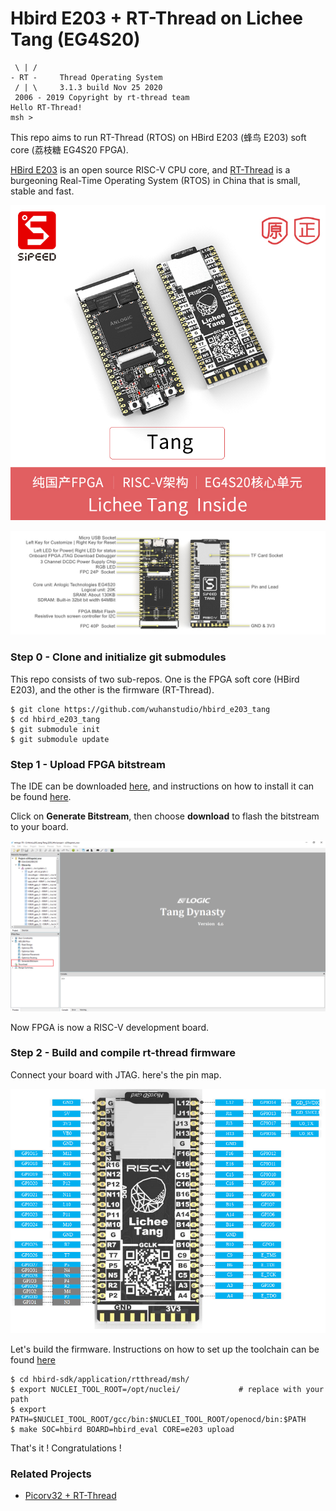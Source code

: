 # Hbird E203 + RT-Thread on Lichee Tang (EG4S20)

```
 \ | /
- RT -     Thread Operating System
 / | \     3.1.3 build Nov 25 2020
 2006 - 2019 Copyright by rt-thread team
Hello RT-Thread!
msh >
```

This repo aims to run RT-Thread (RTOS) on HBird E203 (蜂鸟 E203) soft core (荔枝糖 EG4S20 FPGA).

[HBird E203](https://github.com/SI-RISCV/e200_opensource) is an open source RISC-V CPU core, and [RT-Thread](https://github.com/RT-Thread/rt-thread) is a burgeoning Real-Time Operating System (RTOS) in China that is small, stable and fast.

![](./doc/tang.jpg)

![](./doc/TANG_DD.jpg)

### Step 0 - Clone and initialize git submodules

This repo consists of two sub-repos. One is the FPGA soft core (HBird E203), and the other is the firmware (RT-Thread).

```
$ git clone https://github.com/wuhanstudio/hbird_e203_tang
$ cd hbird_e203_tang
$ git submodule init
$ git submodule update
```

### Step 1 - Upload FPGA bitstream

The IDE can be downloaded [here](http://dl.sipeed.com/), and instructions on how to install it can be found [here](https://tang.sipeed.com/en/getting-started/installing-td-ide/linux/).

Click on **Generate Bitstream**, then choose **download** to flash the bitstream to your board. 

![](./doc/td.png)

Now FPGA is now a RISC-V development board.

### Step 2 - Build and compile rt-thread firmware

Connect your board with JTAG. here's the pin map.

![](./doc/newtang_pinout.png)

Let's build the firmware. Instructions on how to set up the toolchain can be found [here](https://doc.nucleisys.com/hbirdv2/quick_start/sdk.html)

```
$ cd hbird-sdk/application/rtthread/msh/
$ export NUCLEI_TOOL_ROOT=/opt/nuclei/             # replace with your path
$ export PATH=$NUCLEI_TOOL_ROOT/gcc/bin:$NUCLEI_TOOL_ROOT/openocd/bin:$PATH
$ make SOC=hbird BOARD=hbird_eval CORE=e203 upload
```

That's it ! Congratulations !

### Related Projects

- [Picorv32 + RT-Thread](https://github.com/wuhanstudio/picorv32_tang)

